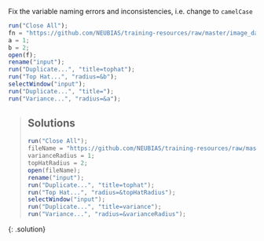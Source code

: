 Fix the variable naming errors and inconsistencies, i.e. change to `camelCase`

```javascript
run("Close All");
fn = "https://github.com/NEUBIAS/training-resources/raw/master/image_data/xy_16bit__autophagosomes.tif";
a = 1;
b = 2;
open(f);
rename("input");
run("Duplicate...", "title=tophat");
run("Top Hat...", "radius=&b");
selectWindow("input");
run("Duplicate...", "title=");
run("Variance...", "radius=&a");
```

> ## Solutions
> ```javascript
> run("Close All");
> fileName = "https://github.com/NEUBIAS/training-resources/raw/master/image_data/xy_16bit__autophagosomes.tif";
> varianceRadius = 1;
> topHatRadius = 2;
> open(fileName);
> rename("input");
> run("Duplicate...", "title=tophat");
> run("Top Hat...", "radius=&topHatRadius");
> selectWindow("input");
> run("Duplicate...", "title=variance");
> run("Variance...", "radius=&varianceRadius");
> ```
{: .solution}




